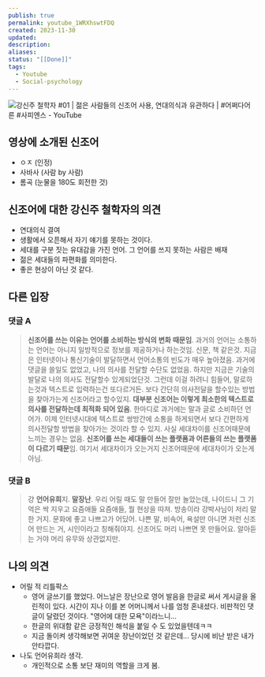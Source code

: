 ```yaml
---
publish: true
permalink: youtube_1WRXhswtFDQ
created: 2023-11-30
updated: 
description: 
aliases: 
status: "[[Done]]"
tags:
  - Youtube
  - Social-psychology
---
```


![강신주 철학자 #01 | 젊은 사람들의 신조어 사용, 연대의식과 유관하다 | #어쩌다어른 #사피엔스 - YouTube](https://www.youtube.com/watch?v=1WRXhswtFDQ)


## 영상에 소개된 신조어
- ㅇㅈ (인정)
- 사바사 (사람 by 사람)
- 롬곡 (눈물을 180도 회전한 것)

## 신조어에 대한 강신주 철학자의 의견
- 연대의식 결여
- 생활에서 오픈해서 자기 얘기를 못하는 것이다. 
- 세대를 구분 짓는 유대감을 가진 언어. 그 언어를 쓰지 못하는 사람은 배재
- 젊은 세대들의 파편화를 의미한다. 
- 좋은 현상이 아닌 것 같다. 


## 다른 입장
### 댓글 A
>**신조어를 쓰는 이유는 언어를 소비하는 방식의 변화 때문임**. 
>과거의 언어는 소통하는 언어는 아니지 일방적으로 정보를 제공하거나 하는것임. 신문, 책 같은것. 지금은 인터넷이나 통신기술이 발달하면서 언어소통의 빈도가 매우 높아졌음. 과거에 댓글을 쓸일도 없었고, 나의 의사를 전달할 수단도 없었음. 하지만 지금은 기술의 발달로 나의 의사도 전달할수 있게되었단것. 그런데 이걸 하려니 힘들어, 말로하는것과 텍스트로 입력하는건 또다르거든. 보다 간단히 의사전달을 할수있는 방법을 찾아가는게 신조어라고 할수있지. 
>**대부분 신조어는 이렇게 최소한의 텍스트로 의사를 전달하는데 최적화 되어 있음**. 
>한마디로 과거에는 말과 글로 소비하던 언어가. 이제 인터넷시대에 텍스트로 쌍방간에 소통을 하게되면서 보다 간편하게 의사전달할 방법을 찾아가는 것이라 할 수 있지. 
>사실 세대차이를 신조어때문에 느끼는 경우는 없음. **신조어를 쓰는 세대들이 쓰는 플랫폼과 어른들의 쓰는 플랫폼이 다르기 때문**임. 여기서 세대차이가 오는거지 신조어때문에 세대차이가 오는게 아님.

### 댓글 B
>걍 **언어유희**지. **말장난**. 우리 어릴 때도 말 만들어 잘만 놀았는데, 나이드니 그 기억은 싹 지우고 요즘애들 요즘애들, 뭘 현상을 따져. 방송이라 강박사님이 저리 말한 거지. 문화에 좋고 나쁘고가 어딨어. 나쁜 말, 비속어, 욕설만 아니면 저런 신조어 만드는 거, 시인이라고 칭해줘야지. 신조어도 머리 나쁘면 못 만들어요. 알아듣는 거야 머리 유무와 상관없지만.


## 나의 의견
- 어릴 적 리틀팍스
	- 영어 글쓰기를 했었다. 어느날은 장난으로 영어 발음을 한글로 써서 게시글을 올린적이 있다. 시간이 지나 이를 본 어머니께서 나를 엄청 혼내셨다. 비판적인 댓글이 달렸던 것이다. "영어에 대한 모욕"이라느니...
	- 한글의 위대함 같은 긍정적인 해석을 붙일 수 도 있었을텐데ㅋㅋ
	- 지금 돌이켜 생각해보면 귀여운 장난이었던 것 같은데... 당시에 비난 받은 내가 안타깝다. 
- 나도 언어유희라 생각. 
	- 개인적으로 소통 보단 재미의 역할을 크게 봄.